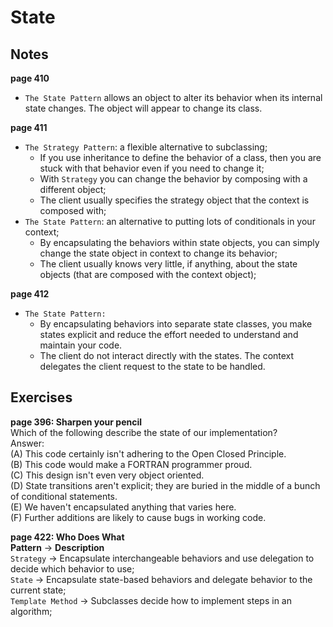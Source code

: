 # State

## Notes
__page 410__  
* `The State Pattern` allows an object to alter its behavior when its internal state changes. 
The object will appear to change its class.  

__page 411__  
* `The Strategy Pattern`: a flexible alternative to subclassing;  
  * If you use inheritance to define the behavior of a class, then you are stuck with that behavior even if you need to change it;  
  * With `Strategy` you can change the behavior by composing with a different object;  
  * The client usually specifies the strategy object that the context is composed with;  
* `The State Pattern`: an alternative to putting lots of conditionals in your context;  
  * By encapsulating the behaviors within state objects, you can simply change the state object in context to change its behavior;  
  * The client usually knows very little, if anything, about the state objects (that are composed with the context object);  

__page 412__  
* `The State Pattern:`  
  * By encapsulating behaviors into separate state classes, you make states explicit and reduce the effort 
needed to understand and maintain your code.  
  * The client do not interact directly with the states. The context delegates the client request to the state to be handled.  

## Exercises
__page 396: Sharpen your pencil__  
Which of the following describe the state of our implementation?  
Answer:  
(A) This code certainly isn't adhering to the Open Closed Principle.  
(B) This code would make a FORTRAN programmer proud.  
(C) This design isn't even very object oriented.  
(D) State transitions aren't explicit; they are buried in the middle of a bunch of conditional statements.  
(E) We haven't encapsulated anything that varies here.  
(F) Further additions are likely to cause bugs in working code.  

__page 422: Who Does What__  
**Pattern** -> **Description**  
`Strategy` -> Encapsulate interchangeable behaviors and use delegation to decide which behavior to use;  
`State` -> Encapsulate state-based behaviors and delegate behavior to the current state;  
`Template Method` -> Subclasses decide how to implement steps in an algorithm;  